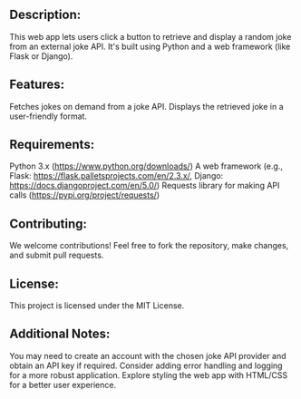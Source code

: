 <h2>Description:</h2>

This web app lets users click a button to retrieve and display a random joke from an external joke API. It's built using Python and a web framework (like Flask or Django).

<h2>Features:</h2>

Fetches jokes on demand from a joke API.
Displays the retrieved joke in a user-friendly format.
<h2>Requirements:</h2>

Python 3.x (https://www.python.org/downloads/)
A web framework (e.g., Flask: https://flask.palletsprojects.com/en/2.3.x/, Django: https://docs.djangoproject.com/en/5.0/)
Requests library for making API calls (https://pypi.org/project/requests/)


<h2>Contributing:</h2>

We welcome contributions! Feel free to fork the repository, make changes, and submit pull requests.

<h2>License:</h2>

This project is licensed under the MIT License.

<h2>Additional Notes:</h2>

You may need to create an account with the chosen joke API provider and obtain an API key if required.
Consider adding error handling and logging for a more robust application.
Explore styling the web app with HTML/CSS for a better user experience.
